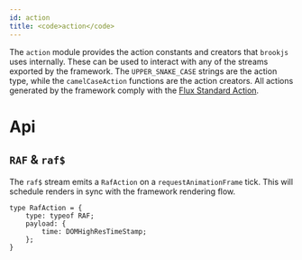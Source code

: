 ```yaml
---
id: action
title: <code>action</code>
---
```


The `action` module provides the action constants and creators that `brookjs` uses internally. These can be used to interact with any of the streams exported by the framework. The `UPPER_SNAKE_CASE` strings are the action type, while the `camelCaseAction` functions are the action creators. All actions generated by the framework comply with the [Flux Standard Action][fsa].

# Api

## `RAF` & `raf$`

The `raf$` stream emits a `RafAction` on a `requestAnimationFrame` tick. This will schedule renders in sync with the framework rendering flow.

```flow
type RafAction = {
    type: typeof RAF;
    payload: {
        time: DOMHighResTimeStamp;
    };
}
```

  [fsa]: https://github.com/acdlite/flux-standard-action
